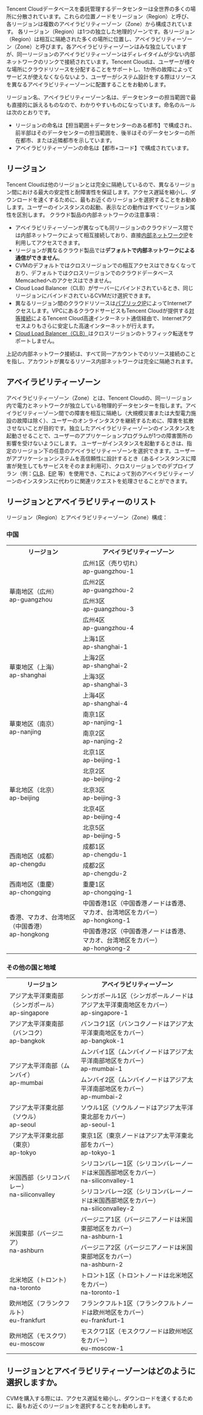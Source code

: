 Tencent Cloudデータベースを委託管理するデータセンターは全世界の多くの場所に分散されています。これらの位置ノードをリージョン（Region）と呼び、各リージョンは複数のアベイラビリティーゾーン（Zone）から構成されています。
各リージョン（Region）は1つの独立した地理的ゾーンです。各リージョン（Region）は相互に隔絶された多くの場所に位置し、アベイラビリティーゾーン（Zone）と呼びます。各アベイラビリティーゾーンはみな独立していますが、同一リージョンのアベイラビリティーゾーンはディレイタイムが少ない内部ネットワークのリンクで接続されています。Tencent Cloudは、ユーザーが様々な場所にクラウドリソースを分配することをサポートし、1か所の故障によってサービスが使えなくならないよう、ユーザーがシステム設計をする際はリソースを異なるアベイラビリティーゾーンに配置することをお勧めします。

リージョン名、アベイラビリティーゾーン名は、データセンターの担当範囲で最も直接的に訴えるものなので、わかりやすいものになっています。命名のルールは次のとおりです。
- リージョンの命名は【担当範囲＋データセンターのある都市】で構成され、前半部はそのデータセンターの担当範囲を、後半はそのデータセンターの所在都市、または近隣都市を示しています。
- アベイラビリティーゾーンの命名は【都市+コード】で構成されています。


## リージョン
Tencent Cloudは他のリージョンとは完全に隔絶しているので、異なるリージョン間における最大の安定性と耐障害性を保証します。アクセス遅延を縮小し、ダウンロードを速くするために、最もお近くのリージョンを選択することをお勧めします。ユーザーのインスタンスの起動、表示などの動作はすべてリージョン属性を区別します。
クラウド製品の内部ネットワークの注意事項：
- アベイラビリティーゾーンが異なっても同リージョンのクラウドソース間では内部ネットワークによって相互接続しており、直接[内部ネットワークIP](https://intl.cloud.tencent.com/document/product/213/5225)を利用してアクセスできます。
- リージョンが異なるクラウド製品では**デフォルトで内部ネットワークによる通信ができません**。
 - CVMのデフォルトではクロスリージョンでの相互アクセスはできなくなっており、デフォルトではクロスリージョンでのクラウドデータベースMemcachedへのアクセスはできません。
 - Cloud Load Balancer（CLB）がサーバーにバインドされているとき、同じリージョンにバインドされているCVMだけ選択できます。
- 異なるリージョン間のクラウドリソースは[パブリックIP](https://intl.cloud.tencent.com/document/product/213/5224)によってInternetアクセスします。VPCにあるクラウドサービスもTencent Cloudが提供する[対等接続](https://console.cloud.tencent.com/vpc/conn)によるTencent Cloud高速インターネット通信経由で、Internetアクセスよりもさらに安定した高速インターネットが行えます。
- [Cloud Load Balancer（CLB）](https://intl.cloud.tencent.com/document/product/214)はクロスリージョンのトラフィック転送をサポートしません。

上記の内部ネットワーク接続は、すべて同一アカウントでのリソース接続のことを指し、アカウントが異なるリソース内部ネットワークは完全に隔絶されます。


## アベイラビリティーゾーン
アベイラビリティーゾーン（Zone）とは、Tencent Cloudの、同一リージョン内で電力とネットワークが独立している物理的データセンターを指します。アベイラビリティーゾーン間での障害を相互に隔絶し（大規模災害または大型電力施設の故障は除く）、ユーザーのオンラインタスクを継続するために、障害を拡散させないことが目的です。独立したアベイラビリティーゾーンのインスタンスを起動させることで、ユーザーのアプリケーションプログラムが1つの障害箇所の影響を受けないようにします。
ユーザーがインスタンスを起動するときは、指定のリージョン下の任意のアベイラビリティーゾーンを選択できます。ユーザーがアプリケーションシステムを高信頼性に設計するとき（あるインスタンスに障害が発生してもサービスをそのまま利用可）、クロスリージョンでのデプロイプラン（例：[CLB](https://intl.cloud.tencent.com/document/product/214)、[EIP](https://intl.cloud.tencent.com/document/product/213/5733) 等）を使用でき、これによって別のアベイラビリティーゾーンのインスタンスに代わりに関連リクエストを処理させることができます。

## リージョンとアベイラビリティーのリスト
リージョン（Region）とアベイラビリティーゾーン（Zone）構成：

### 中国
<table class="table-striped">
<tbody>
	<tr>
		<th>リージョン</th>
		<th>アベイラビリティーゾーン</th>
	</tr>
	<tr>
		<td rowspan="4">華南地区（広州）<br> ap-guangzhou</td>
		<td>広州1区（売り切れ）<br> ap-guangzhou-1</td>
	</tr>	
	<tr>
		<td>広州2区<br> ap-guangzhou-2</td>
	</tr>
	<tr>
		<td>広州3区<br> ap-guangzhou-3</td>
	</tr>
	<tr>
		<td>広州4区<br> ap-guangzhou-4</td>
	</tr>
	<tr>
		<td rowspan="4">華東地区（上海）<br>ap-shanghai</td>
		<td>上海1区<br>ap-shanghai-1</td>
	</tr>
	<tr>
		<td>上海2区<br>ap-shanghai-2</td>
	</tr>
	<tr>
		<td>上海3区<br>ap-shanghai-3</td>
	</tr>
	<tr>
		<td>上海4区<br>ap-shanghai-4</td>
	</tr>
			<td rowspan="2">華東地区（南京）<br>ap-nanjing</td>
		<td>南京1区<br>ap-nanjing-1</td>
	</tr>
	<tr>
		<td>南京2区<br>ap-nanjing-2</td>
	</tr>
	<tr>
			<td rowspan="5">華北地区（北京）<br>ap-beijing</td>
			<td>北京1区<br>ap-beijing-1</td>
	</tr>
	<tr>
			<td>北京2区<br>ap-beijing-2</td>
	</tr>
	<tr>
			<td>北京3区<br>ap-beijing-3</td>
	</tr>
	<tr>
			<td>北京4区<br>ap-beijing-4</td>
	</tr>
		<tr>
			<td>北京5区<br>ap-beijing-5</td>
	</tr> 
	<tr>
		<td rowspan="2">西南地区（成都）<br>ap-chengdu</td>
		<td>成都1区<br>ap-chengdu-1</td>
	</tr>
	<tr>
			<td>成都2区<br>ap-chengdu-2</td>
	</tr>    
	<tr>
			<td >西南地区（重慶）<br>ap-chongqing</td>
			<td>重慶1区<br>ap-chongqing-1</td>
	</tr>
	<tr>
			<td rowspan="2">香港、マカオ、台湾地区（中国香港）<br>ap-hongkong</td>
			<td>中国香港1区（中国香港ノードは香港、マカオ、台湾地区をカバー）<br>ap-hongkong-1</td>
	</tr>
	<tr>
			<td>中国香港2区（中国香港ノードは香港、マカオ、台湾地区をカバー）<br>ap-hongkong-2</td>
	</tr>
</tbody>
</table>	

<span id="InternationalArea"></span>

### その他の国と地域
<table class="table-striped">
	<tbody>
	<tr>
			<th>リージョン</th>
			<th>アベイラビリティーゾーン</th>
		</tr>
		<tr>
			<td>アジア太平洋東南部（シンガポール）<br>ap-singapore</td>
			<td>シンガポール1区（シンガポールノードはアジア太平洋東南地区をカバー）<br>ap-singapore-1</td>
		</tr>
				<tr>
		  	<td >アジア太平洋東南部（バンコク）<br>ap-bangkok </td>
				 <td >バンコク1区（バンコクノードはアジア太平洋東南地区をカバー）<br>ap-bangkok-1</td>
		       <tr>
			<td  rowspan="2">アジア太平洋南部（ムンバイ）<br>ap-mumbai</td>
			<td>ムンバイ1区（ムンバイノードはアジア太平洋南部地区をカバー）<br>ap-mumbai-1</td>
		</tr>
       <tr>
			<td>ムンバイ2区（ムンバイノードはアジア太平洋南部地区をカバー）<br>ap-mumbai-2</td>
		</tr>		
		<tr>
			<td >アジア太平洋東北部（ソウル）<br>ap-seoul</td>
			<td>ソウル1区（ソウルノードはアジア太平洋東北部をカバー）<br>ap-seoul-1</td>
		</tr>
		<tr>
			<td >アジア太平洋東北部（東京）<br>ap-tokyo</td>
			<td>東京1区（東京ノードはアジア太平洋東北部をカバー）<br>ap-tokyo-1</td>
		</tr>
				<tr>
			<td rowspan="2">米国西部（シリコンバレー）<br>na-siliconvalley</td>
			<td>シリコンバレー1区（シリコンバレーノードは米国西部地区をカバー）<br>na-siliconvalley-1</td>
		</tr>
    <tr>
			<td>シリコンバレー2区（シリコンバレーノードは米国西部地区をカバー）<br>na-siliconvalley-2</td>
		</tr>
				<tr>
			<td rowspan="2">米国東部（バージニア）<br>na-ashburn</td>
			<td>バージニア1区（バージニアノードは米国東部地区をカバー）<br>na-ashburn-1</td>
		</tr>
		<tr>
			<td>バージニア2区（バージニアノードは米国東部地区をカバー）<br>na-ashburn-2</td>
		</tr>
		<tr>
			<td>北米地区（トロント）<br>na-toronto</td>
			<td>トロント1区（トロントノードは北米地区をカバー）<br>na-toronto-1</td>
		</tr>
		<tr>
			<td>欧州地区（フランクフルト）<br>eu-frankfurt</td>
			<td>フランクフルト1区（フランクフルトノードは欧州地区をカバー）<br>eu-frankfurt-1</td>
		</tr>
		<td >欧州地区（モスクワ）<br>eu-moscow</td>
		<td>モスクワ1区（モスクワノードは欧州地区をカバー）<br>eu-moscow-1</td>
		</tr>
	</tbody>
</table>


## リージョンとアベイラビリティーゾーンはどのように選択しますか。
CVMを購入する際には、アクセス遅延を縮小し、ダウンロードを速くするために、最もお近くのリージョンを選択することをお勧めします。

